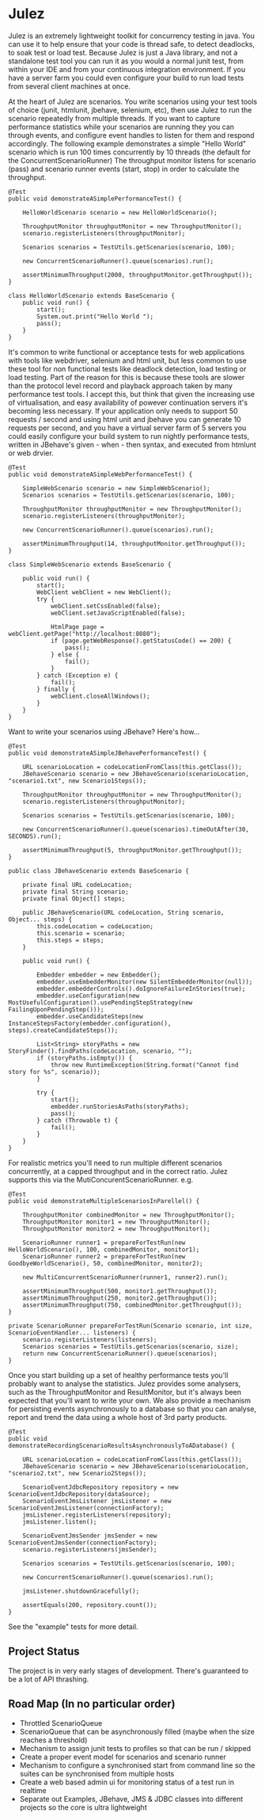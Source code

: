 Julez
====================
Julez is an extremely lightweight toolkit for concurrency testing in java. You can use it 
to help ensure that your code is thread safe, to detect deadlocks, to soak test or load test.
Because Julez is just a Java library, and not a standalone test tool you can run it as you 
would a normal junit test, from within your IDE and from your continuous integration 
environment. If you have a server farm you could even configure your build to run load 
tests from several client machines at once.

At the heart of Julez are scenarios. You write scenarios using your test tools of choice 
(junit, htmlunit, jbehave, selenium, etc), then use Julez to run the scenario repeatedly 
from multiple threads. If you want to capture performance statistics while your scenarios are 
running they you can through events, and configure event handles to listen for them and 
respond accordingly. The following example demonstrates a simple "Hello World" scenario 
which is run 100 times concurrently by 10 threads (the default for the ConcurrentScenarioRunner)
The throughput monitor listens for scenario (pass) and scenario runner events (start, stop) 
in order to calculate the throughput.

    @Test
    public void demonstrateASimplePerformanceTest() {

        HelloWorldScenario scenario = new HelloWorldScenario();

        ThroughputMonitor throughputMonitor = new ThroughputMonitor();
        scenario.registerListeners(throughputMonitor);                        

        Scenarios scenarios = TestUtils.getScenarios(scenario, 100);        
        
        new ConcurrentScenarioRunner().queue(scenarios).run();

        assertMinimumThroughput(2000, throughputMonitor.getThroughput());
    }

    class HelloWorldScenario extends BaseScenario {        
        public void run() {
            start();
            System.out.print("Hello World ");
            pass();
        }
    }

It's common to write functional or acceptance tests for web applications with tools like webdriver, selenium and html unit, but less 
common to use these tool for non functional tests like deadlock detection, load testing or load testing. Part of the reason for this 
is because these tools are slower than the protocol level record and playback approach taken by many performance test tools. I accept 
this, but think that given the increasing use of virtualisation, and easy availability of powever continuation servers it's 
becoming less necessary. If your application only needs to support 50 requests / second and using html unit and jbehave you can 
generate 10 requests per second, and you have a virtual server farm of 5 servers you could easily configure your build system to 
run nightly performance tests, written in JBehave's given - when - then syntax, and executed from htmlunt or web drvier.

    @Test
    public void demonstrateASimpleWebPerformanceTest() {

        SimpleWebScenario scenario = new SimpleWebScenario();
        Scenarios scenarios = TestUtils.getScenarios(scenario, 100);

        ThroughputMonitor throughputMonitor = new ThroughputMonitor();
        scenario.registerListeners(throughputMonitor);                                
        
        new ConcurrentScenarioRunner().queue(scenarios).run();

        assertMinimumThroughput(14, throughputMonitor.getThroughput());
    }

    class SimpleWebScenario extends BaseScenario {

        public void run() {
            start();
            WebClient webClient = new WebClient();
            try {                
                webClient.setCssEnabled(false);
                webClient.setJavaScriptEnabled(false);                
                
                HtmlPage page = webClient.getPage("http://localhost:8080");
                if (page.getWebResponse().getStatusCode() == 200) {
                    pass();
                } else {                                               
                    fail();
                }
            } catch (Exception e) {
                fail();
            } finally {                
                webClient.closeAllWindows();
            }
        }
    }

Want to write your scenarios using JBehave? Here's how...

    @Test
    public void demonstrateASimpleJBehavePerformanceTest() {

        URL scenarioLocation = codeLocationFromClass(this.getClass());
        JBehaveScenario scenario = new JBehaveScenario(scenarioLocation, "scenario1.txt", new Scenario1Steps());
        
        ThroughputMonitor throughputMonitor = new ThroughputMonitor();
        scenario.registerListeners(throughputMonitor);        
        
        Scenarios scenarios = TestUtils.getScenarios(scenario, 100);
        
        new ConcurrentScenarioRunner().queue(scenarios).timeOutAfter(30, SECONDS).run();

        assertMinimumThroughput(5, throughputMonitor.getThroughput());
    }
	
	public class JBehaveScenario extends BaseScenario {
	
	    private final URL codeLocation;    
	    private final String scenario;
	    private final Object[] steps;
	
	    public JBehaveScenario(URL codeLocation, String scenario, Object... steps) {
	        this.codeLocation = codeLocation;
	        this.scenario = scenario;
	        this.steps = steps;
	    }
	
	    public void run() {
	        
	        Embedder embedder = new Embedder();
	        embedder.useEmbedderMonitor(new SilentEmbedderMonitor(null));
	        embedder.embedderControls().doIgnoreFailureInStories(true);
	        embedder.useConfiguration(new MostUsefulConfiguration().usePendingStepStrategy(new FailingUponPendingStep()));
	        embedder.useCandidateSteps(new InstanceStepsFactory(embedder.configuration(), steps).createCandidateSteps());
	
	        List<String> storyPaths = new StoryFinder().findPaths(codeLocation, scenario, "");
	        if (storyPaths.isEmpty()) {
	            throw new RuntimeException(String.format("Cannot find story for %s", scenario));
	        }       
	        
	        try {
	            start();            
	            embedder.runStoriesAsPaths(storyPaths);
	            pass();
	        } catch (Throwable t) {
	            fail();
	        }        
	    }
	}	
For realistic metrics you'll need to run
multiple different scenarios concurrently, at a capped throughput and in the correct ratio. Julez supports this 
via the MutiConcurentScenarioRunner. e.g.

    @Test
    public void demonstrateMultipleScenariosInParellel() {

        ThroughputMonitor combinedMonitor = new ThroughputMonitor();        
        ThroughputMonitor monitor1 = new ThroughputMonitor();
        ThroughputMonitor monitor2 = new ThroughputMonitor();
        
        ScenarioRunner runner1 = prepareForTestRun(new HelloWorldScenario(), 100, combinedMonitor, monitor1);
        ScenarioRunner runner2 = prepareForTestRun(new GoodbyeWorldScenario(), 50, combinedMonitor, monitor2);        

        new MultiConcurrentScenarioRunner(runner1, runner2).run();

        assertMinimumThroughput(500, monitor1.getThroughput());
        assertMinimumThroughput(250, monitor2.getThroughput());
        assertMinimumThroughput(750, combinedMonitor.getThroughput());
    }

    private ScenarioRunner prepareForTestRun(Scenario scenario, int size, ScenarioEventHandler... listeners) {
        scenario.registerListeners(listeners);        
        Scenarios scenarios = TestUtils.getScenarios(scenario, size);
        return new ConcurrentScenarioRunner().queue(scenarios);
    }
	
Once you start building up a set of healthy performance tests you'll probably want to analyse the statistics.
Julez provides some analysers, such as the ThroughputMonitor and ResultMonitor, but it's always been expected 
that you'll want to write your own. We also provide a mechanism for persisting events asynchronously to a 
database so that you can analyse, report and trend the data using a whole host of 3rd party products. 
	    
    @Test    
    public void demonstrateRecordingScenarioResultsAsynchronouslyToADatabase() {        
        
        URL scenarioLocation = codeLocationFromClass(this.getClass());
        JBehaveScenario scenario = new JBehaveScenario(scenarioLocation, "scenario2.txt", new Scenario2Steps());        

        ScenarioEventJdbcRepository repository = new ScenarioEventJdbcRepository(dataSource);
        ScenarioEventJmsListener jmsListener = new ScenarioEventJmsListener(connectionFactory);
        jmsListener.registerListeners(repository);
        jmsListener.listen();
        
        ScenarioEventJmsSender jmsSender = new ScenarioEventJmsSender(connectionFactory);               
        scenario.registerListeners(jmsSender);
        
        Scenarios scenarios = TestUtils.getScenarios(scenario, 100);  
        
        new ConcurrentScenarioRunner().queue(scenarios).run();
        
        jmsListener.shutdownGracefully();
        
        assertEquals(200, repository.count());                        
    }


See the "example" tests for more detail.

Project Status
---------------------
The project is in very early stages of development. There's guaranteed to be a lot of API thrashing.

Road Map (In no particular order)
---------------------
* Throttled ScenarioQueue
* ScenarioQueue that can be asynchronously filled (maybe when the size reaches a threshold)
* Mechanism to assign junit tests to profiles so that can be run / skipped
* Create a proper event model for scenarios and scenario runner
* Mechanism to configure a synchronised start from command line so the suites can be synchronised from multiple hosts
* Create a web based admin ui for monitoring status of a test run in realtime
* Separate out Examples, JBehave, JMS & JDBC classes into different projects so the core is ultra lightweight